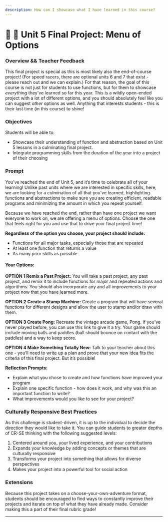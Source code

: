 ```yaml
---
description: How can I showcase what I have learned in this course?
---
```


# 🔮 🔮 Unit 5 Final Project: Menu of Options

### Overview && Teacher Feedback

This final project is special as this is most likely also the end-of-course project! (For speed racers, there are optional units 6 and 7 that exist - please reach out and we can explain.) For that reason, the goal of this course is not just for students to use functions, but for them to showcase _everything_ they've learned so far this year. This is a wildly open-ended project with a lot of different options, and you should absolutely feel like you can suggest _other_ options as well. Anything that interests students - this is their last time (in this course) to shine!

### Objectives

Students will be able to:

* Showcase their understanding of function and abstraction based on Unit 5 lessons in a culminating final project.&#x20;
* Integrate programming skills from the duration of the year into a project of their choosing

### Prompt

You’ve reached the end of Unit 5, and it’s time to celebrate all of your learning! Unlike past units where we are interested in specific skills, here, we are looking for a culmination of all that you’ve learned, highlighting functions and abstractions to make sure you are creating efficient, readable programs and minimizing the amount in which you repeat yourself.

Because we have reached the end, rather than have one project we want everyone to work on, we are offering a menu of options. Choose the one that feels right for you and use that to drive your final project time!

**Regardless of the option you choose, your project should include:**

* Functions for all major tasks, especially those that are repeated&#x20;
* At least one function that returns a value&#x20;
* As many prior skills as possible

#### Your Options:

**OPTION 1 Remix a Past Project:**  You will take a past project, any past project, and remix it to include functions for major and repeated actions and algorithms. You should also incorporate any and all improvements to your project now that you have learned more.

**OPTION 2** **Create a Stamp Machine:** Create a program that will have several functions for different designs and allow the user to stamp and/or draw with them.

**OPTION 3 Create Pong:** Recreate the vintage arcade game, Pong. If you’ve never played before, you can use this link to give it a try. Your game should include moving balls and paddles (ball should bounce on contact with the paddles) and a way to keep score.

**OPTION 4 Make Something Totally New:** Talk to your teacher about this one - you’ll need to write up a plan and prove that your new idea fits the criteria of this final project. But it’s possible!

**Reflection Prompts:**

* Explain what you chose to create and how functions have improved your program&#x20;
* Explain one specific function - how does it work, and why was this an important function to write?&#x20;
* What improvements would you like to see for your project?

### Culturally Responsive Best Practices

As this challenge is student-driven, it is up to the individual to decide the direction they would like to take it. You can guide students to greater depths of CR-SE thinking with the following suggested levels:

1. Centered around you, your lived experience, and your contributions
2. Expands your knowledge by adding concepts or themes that are culturally responsive
3. Transforms your project into something that allows for diverse perspectives
4. Makes your project into a powerful tool for social action

### **Extensions**

Because this project takes on a choose-your-own-adventure format, students should be encouraged to find ways to constantly improve their projects and iterate on top of what they have already made. Consider making this a part of their final rubric grade!

****

